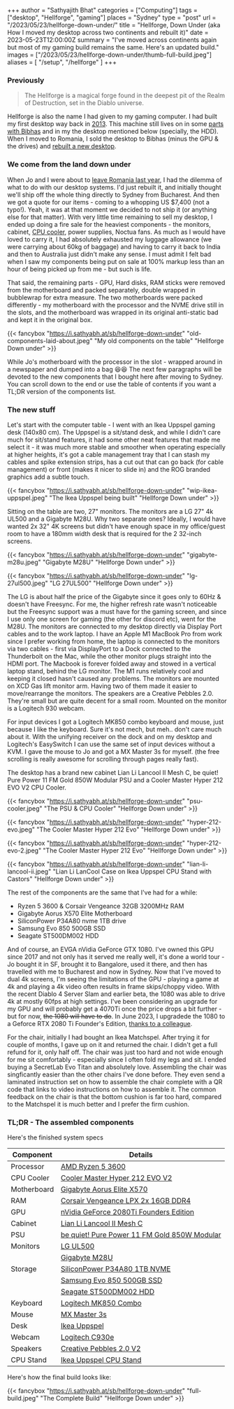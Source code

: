 +++
author = "Sathyajith Bhat"
categories = ["Computing"]
tags = ["desktop", "Hellforge",  "gaming"]
places = "Sydney"
type = "post"
url = "/2023/05/23/hellforge-down-under/"
title = "Hellforge, Down Under (aka How I moved my desktop across two continents and rebuilt it)"
date = 2023-05-23T12:00:00Z
summary = "I've moved across continents again but most of my gaming build remains the same. Here's an updated build."
images = ["/2023/05/23/hellforge-down-under/thumb-full-build.jpeg"]
aliases = [ "/setup", "/hellforge" ]
+++


### Previously

> The Hellforge is a magical forge found in the deepest pit of the Realm of Destruction, set in the Diablo universe.

Hellforge is also the name I had given to my gaming computer. I had built my first desktop way back in [2013](/2013/08/01/hellforge-my-desktop-after-a-long-time/). This machine still lives on in some [parts with Bibhas](https://bibhasdn.com/my-desktop/) and in my the desktop mentioned below (specially, the HDD). When I moved to Romania, I sold the desktop to Bibhas (minus the GPU & the drives) and [rebuilt a new desktop](/2020/01/19/hellforge-remastered-home-desktop/).

### We come from the land down under

When Jo and I were about to [leave Romania last year](/2022/06/22/thank-you-adobe), I had the dilemma of what to do with our desktop systems. I'd just rebuilt it, and initially thought we'll ship off the whole thing directly to Sydney from Bucharest. And then we got a quote for our items - coming to a whopping US $7,400 (not a typo!). Yeah, it was at that moment we decided to not ship it (or anything else for that matter). With very little time remaining to sell my desktop, I ended up doing a fire sale for the heaviest components - the monitors, cabinet, [CPU cooler](/2021/03/20/replacing-ryzen-3600-cooler-id-cooling-se-224-xt/), power supplies, Noctua fans. As much as I would have loved to carry it, I had absolutely exhausted my luggage allowance (we were carrying about 60kg of baggage) and having to carry it back to India and then to Australia just didn't make any sense. I must admit I felt bad when I saw my components being put on sale at 100% markup less than an hour of being picked up from me - but such is life.

That said, the remaining parts - GPU, Hard disks, RAM sticks were removed from the motherboard and packed separately, double wrapped in bubblewrap for extra measure. The two motherboards were packed differently - my motherboard with the processor and the NVME drive still in the slots, and the motherboard was wrapped in its original anti-static bad and kept it in the original box. 

{{< fancybox "https://i.sathyabh.at/sb/hellforge-down-under" "old-components-laid-about.jpeg" "My old components on the table" "Hellforge Down under" >}}

While Jo's motherboard with the processor in the slot - wrapped around in a newspaper and dumped into a bag 😆😆 The next few paragraphs will be devoted to the new components that I bought here after moving to Sydney. You can scroll down to the end or use the table of contents if you want a TL;DR version of the components list.

### The new stuff

Let's start with the computer table - I went with an Ikea Uppspel gaming desk (140x80 cm). The Uppspel is a sit/stand desk, and while I didn't care much for sit/stand features, it had some other neat features that made me select it - it was much more stable and smoother when operating especially at higher heights, it's got a cable management tray that I can stash my cables and spike extension strips,  has a cut out that can go back (for cable management) or front (makes it nicer to slide in) and the ROG branded graphics add a subtle touch. 

{{< fancybox "https://i.sathyabh.at/sb/hellforge-down-under" "wip-ikea-uppspel.jpeg" "The Ikea Uppspel being built" "Hellforge Down under" >}}

Sitting on the table are two, 27" monitors. The monitors are a LG 27" 4k UL500 and a Gigabyte M28U. Why two separate ones? Ideally, I would have wanted 2x 32" 4K screens but didn't have enough space in my office/guest room to have a 180mm width desk that is required for the 2 32-inch screens. 

{{< fancybox "https://i.sathyabh.at/sb/hellforge-down-under" "gigabyte-m28u.jpeg" "Gigabyte M28U" "Hellforge Down under" >}}

{{< fancybox "https://i.sathyabh.at/sb/hellforge-down-under" "lg-27ul500.jpeg" "LG 27UL500" "Hellforge Down under" >}}


The LG is about half the price of the Gigabyte since it goes only to 60Hz & doesn't have Freesync. For me, the higher refresh rate wasn't noticeable but the Freesync support was a must have for the gaming screen, and since I use only one screen for gaming (the other for discord etc), went for the M28U. The monitors are connected to my desktop directly via Display Port cables and to the work laptop. I have an Apple M1 MacBook Pro from work since I prefer working from home, the laptop is connected to the monitors via two cables - first via DisplayPort to a Dock connected to the Thunderbolt on the Mac, while the other monitor plugs straight into the HDMI port.  The Macbook is forever folded away and stowed in a vertical laptop stand, behind the LG monitor. The M1 runs relatively cool and keeping it closed hasn't caused any problems. The monitors are mounted on XCD Gas lift monitor arm. Having two of them made it easier to move/rearrange the monitors. The speakers are a Creative Pebbles 2.0. They're small but are quite decent for a small room. Mounted on the monitor is a Logitech 930 webcam. 

For input devices I got a Logitech MK850 combo keyboard and mouse, just because I like the keyboard. Sure it's not mech, but meh.. don't care much about it. With the unifying receiver on the dock and on my desktop and Logitech's EasySwitch I can use the same set of input devices without a KVM. I gave the mouse to Jo and got a MX Master 3s for myself. (the free scrolling is really awesome for scrolling through pages really fast).

The desktop has a brand new cabinet Lian Li Lancool II Mesh C, be quiet! Pure Power 11 FM Gold 850W Modular PSU and a Cooler Master Hyper 212 EVO V2 CPU Cooler.

{{< fancybox "https://i.sathyabh.at/sb/hellforge-down-under" "psu-cooler.jpeg" "The PSU & CPU Cooler" "Hellforge Down under" >}}

{{< fancybox "https://i.sathyabh.at/sb/hellforge-down-under" "hyper-212-evo.jpeg" "The Cooler Master Hyper 212 Evo" "Hellforge Down under" >}}

{{< fancybox "https://i.sathyabh.at/sb/hellforge-down-under" "hyper-212-evo-2.jpeg" "The Cooler Master Hyper 212 Evo" "Hellforge Down under" >}}

{{< fancybox "https://i.sathyabh.at/sb/hellforge-down-under" "lian-li-lancool-ii.jpeg" "Lian Li LanCool Case on Ikea Uppspel CPU Stand with Castors" "Hellforge Down under" >}}

The rest of the components are the same that I've had for a while:

* Ryzen 5 3600 & Corsair Vengeance 32GB 3200MHz RAM
* Gigabyte Aorus X570 Elite Motherboard
* SiliconPower P34A80 nvme 1TB drive
* Samsung Evo 850 500GB SSD
* Seagate ST500DM002 HDD

And of course, an EVGA nVidia GeForce GTX 1080. I've owned this GPU since 2017 and not only has it served me really well, it's done a world tour - Jo bought it in SF, brought it to Bangalore, used it there, and then has travelled with me to Bucharest and now in Sydney. Now that I've moved to dual 4k screens, I'm seeing the limitations of the GPU - playing a game at 4k and playing a 4k video often results in frame skips/choppy video. With the recent Diablo 4 Server Slam and earlier beta, the 1080 was able to drive 4k at mostly 60fps at high settings. I've been considering an upgrade for my GPU and will probably get a 4070Ti once the price drops a bit further - but for now, ~~the 1080 will have to do~~. In June 2023, I upgradede the 1080 to a Geforce RTX 2080 Ti Founder's Edition, [thanks to a colleague](/2023/07/09/weekly-notes-27-2023/).

For the chair, initially I had bought an Ikea Matchspel. After trying it for couple of months, I gave up on it and returned the chair. I didn't get a full refund for it, only half off. The chair was just too hard and not wide enough for me sit comfortably - especially since I often fold my legs and sit. I ended buying a SecretLab Evo Titan and absolutely love. Assembling the chair was singficantly easier than the other chairs I've done before. They even send a laminated instruction set on how to assemble the chair complete with a QR code that links to video instructions on how to assemble it. The common feedback on the chair is that the bottom cushion is far too hard, compared to the Matchspel it is much better and I prefer the firm cushion.

### TL;DR - The assembled components

Here's the finished system specs

| Component   | Details
| ----------- | --------------------------------------------------- |
| Processor   | [AMD Ryzen 5 3600][proc]                            |
| CPU Cooler  | [Cooler Master Hyper 212 EVO V2][cooler]            |
| Motherboard | [Gigabyte Aorus Elite X570][mb]                     |
| RAM         | [Corsair Vengeance LPX 2x 16GB DDR4][ram]           |
| GPU         | [nVidia GeForce 2080Ti Founders Edition][gpu]      |
| Cabinet     | [Lian Li Lancool II Mesh C][cab]                    |
| PSU         | [be quiet! Pure Power 11 FM Gold 850W Modular][psu] |
| Monitors    | [LG UL500][mon1]                                    |
|             | [Gigabyte M28U][mon2]                               |
| Storage     | [SiliconPower P34A80 1TB NVME][nvme]                |
|             | [Samsung Evo 850 500GB SSD][ssd]                    |
|             | [Seagate ST500DM002 HDD][hdd]                       |
| Keyboard    | [Logitech MK850 Combo][keyb]                        |
| Mouse       | [MX Master 3s][mouse]                               |
| Desk        | [Ikea Uppspel][desk]                                |
| Webcam      | [Logitech C930e][cam]                               |
| Speakers    | [Creative Pebbles 2.0 V2][speak]                    |
| CPU Stand   | [Ikea Uppspel CPU Stand][cpustand]                  |

[proc]: https://www.amd.com/en/product/8456
[cooler]: https://www.coolermaster.com/catalog/coolers/cpu-air-coolers/hyper-212-evo-v2/
[mb]: https://www.gigabyte.com/Motherboard/X570-AORUS-ELITE-rev-10
[ram]: https://www.corsair.com/us/en/p/memory/cmk16gx4m2b3200c16/vengeancea-lpx-16gb-2-x-8gb-ddr4-dram-3200mhz-c16-memory-kit-black-cmk16gx4m2b3200c16
[gpu]: https://www.nvidia.com/en-au/geforce/graphics-cards/compare/?section=compare-20
[cab]: https://lian-li.com/product/lancool-ii-mesh-rgb/
[psu]: https://www.bequiet.com/en/powersupply/3610
[mon1]: https://www.lg.com/au/it-monitors/lg-27UL500-W
[mon2]: https://www.gigabyte.com/Monitor/M28U#kf
[ssd]: https://www.samsung.com/au/memory-storage/sata-ssd/850-evo-sata-3-2-5-inch-ssd-500gb-mz-75e500bw/
[nvme]: https://www.silicon-power.com/web/product-p34a80
[hdd]: https://www.amazon.com.au/Seagate-Barracuda-ST500DM002-Internal-Drive/dp/B005EE5P84
[keyb]: https://www.logitech.com/en-au/products/combos/mk850-wireless-keyboard-mouse.html
[mouse]: https://www.logitech.com/en-au/products/mice/mx-master-3s.html
[desk]: https://www.ikea.com/au/en/p/uppspel-gaming-desk-black-s99430195/
[cam]: https://www.logitech.com/en-au/products/webcams/c930e-business-webcam.html
[speak]: https://au.creative.com/p/speakers/creative-pebble-v2
[cpustand]: https://www.ikea.com/au/en/p/uppspel-cpu-stand-with-castors-dark-grey-10504062/

Here's how the final build looks like:

{{< fancybox "https://i.sathyabh.at/sb/hellforge-down-under" "full-build.jpeg" "The Complete Build" "Hellforge Down under" >}}
